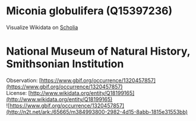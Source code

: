 
Miconia globulifera (Q15397236)
===============================
  
Visualize Wikidata on [Scholia](https://scholia.toolforge.org/taxon/Q15397236)
# National Museum of Natural History, Smithsonian Institution
  
Observation: [https://www.gbif.org/occurrence/1320457857](https://www.gbif.org/occurrence/1320457857)  
License: [http://www.wikidata.org/entity/Q18199165](http://www.wikidata.org/entity/Q18199165)  
![https://www.gbif.org/occurrence/1320457857](http://n2t.net/ark:/65665/m384993800-2982-4d15-8abb-1815e31553bb)